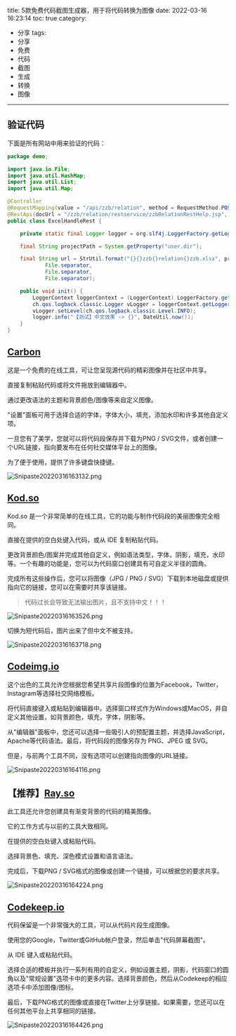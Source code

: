 title: 5款免费代码截图生成器，用于将代码转换为图像
date: 2022-03-16 16:23:14
toc: true
category:
- 分享
tags:
- 分享
- 免费
- 代码
- 截图
- 生成
- 转换
- 图像
---

## 验证代码

下面是所有网站中用来验证的代码：

```java
package demo;

import java.io.File;
import java.util.HashMap;
import java.util.List;
import java.util.Map;

@Controller
@RequestMapping(value = "/api/zzb/relation", method = RequestMethod.POST)
@RestApi(docUrl = "/zzb/relation/restservice/zzbRelationRestHelp.jsp", name = "excelHandleRest", resourceKey = "zzb-relation:zzbRelation.event.excelHandleRest")
public class ExcelHandleRest {

    private static final Logger logger = org.slf4j.LoggerFactory.getLogger(ExcelHandleRest.class);

    final String projectPath = System.getProperty("user.dir");

    final String url = StrUtil.format("{}{}zzb{}relation{}zzb.xlsx", projectPath,
            File.separator,
            File.separator,
            File.separator);

    public void init() {
        LoggerContext loggerContext = (LoggerContext) LoggerFactory.getILoggerFactory();
        ch.qos.logback.classic.Logger vLogger = loggerContext.getLogger("com.landray.kmss.zzb.relation.rest.ExcelHandleRest");
        vLogger.setLevel(ch.qos.logback.classic.Level.INFO);
        logger.info("【测试】中文效果 -> {}", DateUtil.now());
    }
}
```

## [Carbon](https://carbon.now.sh/)

这是一个免费的在线工具，可让您呈现源代码的精彩图像并在社区中共享。

直接复制粘贴代码或将文件拖放到编辑器中。

通过更改语法的主题和背景颜色/图像等来自定义图像。

"设置"面板可用于选择合适的字体，字体大小，填充，添加水印和许多其他自定义项。

一旦您有了美学，您就可以将代码段保存并下载为PNG / SVG文件，或者创建一个URL链接，指向要发布在任何社交媒体平台上的图像。

为了便于使用，提供了许多键盘快捷键。

![Snipaste20220316163132.png](https://b3logfile.com/file/2022/03/Snipaste_2022-03-16_16-31-32-a46da232.png)


<!-- more -->


## [Kod.so](https://kod.so/)

Kod.so 是一个非常简单的在线工具，它的功能与制作代码段的美丽图像完全相同。

直接在提供的空白处键入代码，或从 IDE 复制粘贴代码。

更改背景颜色/图案并完成其他自定义，例如语法类型，字体，阴影，填充，水印等。一个有趣的功能是，您可以为代码窗口创建具有可自定义半径的圆角。

完成所有这些操作后，您可以将图像（JPG / PNG / SVG）下载到本地磁盘或提供指向它的链接，您可以在需要时共享该链接。

> 代码过长会导致无法输出图片，且不支持中文！！！

![Snipaste20220316163526.png](https://b3logfile.com/file/2022/03/Snipaste_2022-03-16_16-35-26-fc9ebdf1.png)

切换为短代码后，图片出来了但中文不被支持。

![Snipaste20220316163718.png](https://b3logfile.com/file/2022/03/Snipaste_2022-03-16_16-37-18-21e742fc.png)

## [Codeimg.io](https://codeimg.io/)

这个出色的工具允许您根据您希望共享片段图像的位置为Facebook，Twitter，Instagram等选择社交网络模板。

将代码直接键入或粘贴到编辑器中。选择窗口样式作为Windows或MacOS，并自定义其他设置，如背景颜色，填充，字体，阴影等。

从"编辑器"面板中，您还可以选择一些吸引人的预配置主题，并选择JavaScript，Apache等代码语法。最后，将代码段的图像另存为 PNG、JPEG 或 SVG。

但是，与前两个工具不同，没有选项可以创建指向图像的URL链接。

![Snipaste20220316164116.png](https://b3logfile.com/file/2022/03/Snipaste_2022-03-16_16-41-16-6df90296.png)

## 【推荐】[Ray.so](https://ray.so/)

此工具还允许您创建具有渐变背景的代码的精美图像。

它的工作方式与以前的工具大致相同。

在提供的空白处键入或粘贴代码。

选择背景色、填充、深色模式设置和语言语法。

完成后，下载PNG / SVG格式的图像或创建一个链接，可以根据您的要求共享。

![Snipaste20220316164224.png](https://b3logfile.com/file/2022/03/Snipaste_2022-03-16_16-42-24-a863e928.png)

## [Codekeep.io](https://codekeep.io/screenshot)

代码保留是一个非常强大的工具，可以从代码片段生成图像。

使用您的Google，Twitter或GitHub帐户登录，然后单击"代码屏幕截图"。

从 IDE 键入或粘贴代码。

选择合适的模板并执行一系列有用的自定义，例如设置主题，阴影，代码窗口的圆角以及"常规设置"选项卡中的更多内容。选择背景颜色，然后从Codekeep的相应选项卡中添加图像/图标。

最后，下载PNG格式的图像或直接在Twitter上分享链接。如果需要，您还可以在任何其他平台上共享相同的链接。

![Snipaste20220316164426.png](https://b3logfile.com/file/2022/03/Snipaste_2022-03-16_16-44-26-72dcece0.png)
